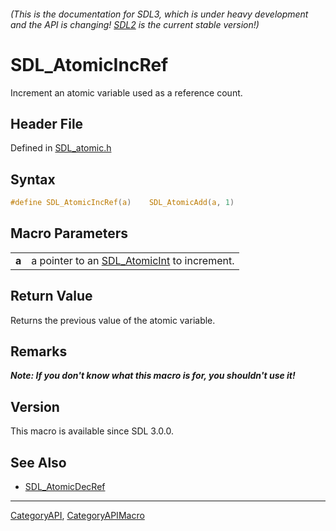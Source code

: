 ###### (This is the documentation for SDL3, which is under heavy development and the API is changing! [SDL2](https://wiki.libsdl.org/SDL2/) is the current stable version!)
# SDL_AtomicIncRef

Increment an atomic variable used as a reference count.

## Header File

Defined in [SDL_atomic.h](https://github.com/libsdl-org/SDL/blob/main/include/SDL3/SDL_atomic.h)

## Syntax

```c
#define SDL_AtomicIncRef(a)    SDL_AtomicAdd(a, 1)
```

## Macro Parameters

|           |                                                              |
| --------- | ------------------------------------------------------------ |
| **a**     | a pointer to an [SDL_AtomicInt](SDL_AtomicInt) to increment. |

## Return Value

Returns the previous value of the atomic variable.

## Remarks

***Note: If you don't know what this macro is for, you shouldn't use it!***

## Version

This macro is available since SDL 3.0.0.

## See Also

* [SDL_AtomicDecRef](SDL_AtomicDecRef)

----
[CategoryAPI](CategoryAPI), [CategoryAPIMacro](CategoryAPIMacro)

